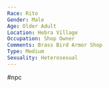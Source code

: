 ```yaml
---
Race: Rito
Gender: Male
Age: Older Adult
Location: Hebra Village
Occupation: Shop Owner
Comments: Brass Bird Armor Shop
Type: Medium
Sexuality: Heterosexual
---
```

#npc 

